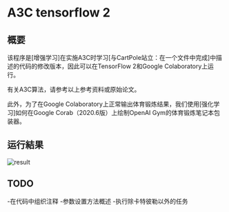 # A3C tensorflow 2

## 概要

该程序是[增强学习]在实施A3C时学习[与CartPole站立：在一个文件中完成]中描述的代码的修改版本，因此可以在TensorFlow 2和Google Colaboratory上运行。

有关A3C算法，请参考以上参考资料或原始论文。

此外，为了在Google Colaboratory上正常输出体育锻炼结果，我们使用[强化学习]如何在Google Corab（2020.6版）上绘制OpenAI Gym的体育锻炼笔记本包装器。

## 运行結果

![result](https://github.com/kazuaki-i/a3c_tf2/blob/master/cartpole.gif?raw=true)

## TODO
-在代码中组织注释
-参数设置方法概述
-执行除卡特彼勒以外的任务

